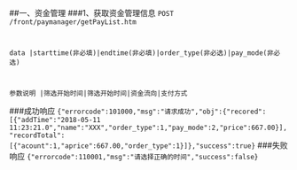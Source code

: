 ##一、资金管理
###1、获取资金管理信息
```POST /front/paymanager/getPayList.htm```
#
```data |starttime(非必填)|endtime(非必填)|order_type(非必选)|pay_mode(非必选)```
#
```参数说明 |筛选开始时间|筛选开始时间|资金流向|支付方式```

###成功响应
    `{"errorcode":101000,"msg":"请求成功","obj":{"recored":[{"addTime":"2018-05-11 11:23:21.0","name":"XXX","order_type":1,"pay_mode":2,"price":667.00}],"recordTotal":[{"acount":1,"aprice":667.00,"order_type":1}]},"success":true}`
###失败响应
   `{"errorcode":110001,"msg":"请选择正确的时间","success":false}`



